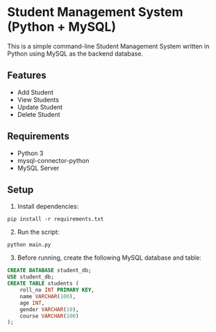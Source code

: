 # Student Management System (Python + MySQL)

This is a simple command-line Student Management System written in Python using MySQL as the backend database.

## Features
- Add Student
- View Students
- Update Student
- Delete Student

## Requirements
- Python 3
- mysql-connector-python
- MySQL Server

## Setup

1. Install dependencies:
```
pip install -r requirements.txt
```

2. Run the script:
```
python main.py
```

3. Before running, create the following MySQL database and table:
```sql
CREATE DATABASE student_db;
USE student_db;
CREATE TABLE students (
    roll_no INT PRIMARY KEY,
    name VARCHAR(100),
    age INT,
    gender VARCHAR(10),
    course VARCHAR(100)
);
```

